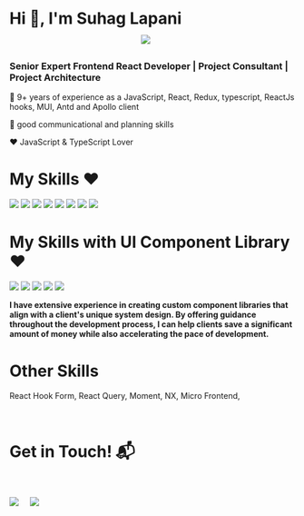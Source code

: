 <h1>Hi 👋, I'm Suhag Lapani &nbsp;&nbsp;&nbsp; &nbsp;&nbsp;&nbsp; &nbsp;&nbsp;&nbsp; &nbsp;&nbsp;&nbsp; &nbsp;&nbsp;&nbsp; &nbsp;&nbsp;&nbsp; &nbsp;&nbsp;&nbsp; &nbsp;&nbsp;&nbsp; &nbsp;&nbsp;&nbsp; &nbsp;&nbsp;&nbsp;  &nbsp;&nbsp;&nbsp; &nbsp;&nbsp;&nbsp; &nbsp;&nbsp;&nbsp; &nbsp;&nbsp;&nbsp;    &nbsp;&nbsp;&nbsp;&nbsp;&nbsp;&nbsp;                 <a align="left" href="mailto:ilapani888@gmail.com" target="blank">
   <img align="center" src="https://img.shields.io/badge/ilapani888@gmail.com-D14836?style=for-the-badge&logo=gmail&logoColor=white" /></a>    &nbsp;&nbsp;&nbsp; </h1>

<h3>Senior Expert Frontend React Developer | Project Consultant | Project Architecture</h3>
<p>🥇 9+ years of experience as a JavaScript, React, Redux, typescript, ReactJs hooks, MUI, Antd and Apollo client</p>
 <p> 🤝 good communicational and planning skills</p>
<p> ❤️ JavaScript & TypeScript Lover </p>

<div>
<h1>My Skills ❤️</h1>

![](https://img.shields.io/badge/React-20232A?style=for-the-badge&logo=react&logoColor=61DAFB)
 ![](https://img.shields.io/badge/Reactnative-20232A?style=for-the-badge&logo=react&logoColor=61DAFB)
![](https://img.shields.io/badge/TypeScript-3178C6?style=for-the-badge&logo=typescript&logoColor=white)
![](https://img.shields.io/badge/redux-764abc?style=for-the-badge&logo=redux&logoColor=white)
![](https://img.shields.io/badge/graphql-e535ab?style=for-the-badge&logo=graphql&logoColor=white)
![](https://img.shields.io/badge/JavaScript-F7DF1E?style=for-the-badge&logo=javascript&logoColor=black)
![](https://img.shields.io/badge/HTML5-E34F26?style=for-the-badge&logo=html5&logoColor=white)
![](https://img.shields.io/badge/CSS3-1572B6?style=for-the-badge&logo=css3&logoColor=white)

</div>

 
 <div>
<h1 >My Skills with UI Component Library ❤️</h1>

<div>
 
![](https://img.shields.io/badge/storybook-ff528c?style=for-the-badge&logo=storybook&logoColor=white)
![](https://img.shields.io/badge/mui-027ffe?style=for-the-badge&logo=mui&logoColor=white)
![](https://img.shields.io/badge/antd-3178C6?style=for-the-badge&logo=antd&logoColor=white)
![](https://img.shields.io/badge/reactstrap-3178C6?style=for-the-badge&logo=react-strap&logoColor=white)
![](https://img.shields.io/badge/tailwindcss-38bdf9?style=for-the-badge&logo=tailwindcss&logoColor=white)
 
</div>
   
   
<b>I have extensive experience in creating custom component libraries that align with a client's unique system design. By offering guidance throughout the development process, I can help clients save a significant amount of money while also accelerating the pace of development.</b>
</br>
</div>

  <div>
<h1>Other Skills </h1>
   <p>React Hook Form, React Query, Moment, NX, Micro Frontend,  </p>

</div>

<Br>
<h1 >Get in Touch! 📬</h1>
<Br>
<p >
 <a href="mailto:ilapani888@gmail.com" target="blank">
   <img align="center" src="https://img.shields.io/badge/ilapani888@gmail.com-D14836?style=for-the-badge&logo=gmail&logoColor=white" /></a>    &nbsp;&nbsp;&nbsp;       <a href="https://www.github.com/webdevlapani" target="blank"><img align="center" src="https://img.shields.io/badge/webdevlapani-100000?style=for-the-badge&logo=github&logoColor=white" /></a>
</p>
  
<Br>


 <div>
        
    
